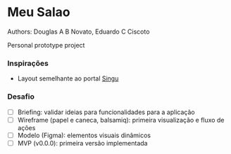# Meu Salao

Authors: Douglas A B Novato, Eduardo C Ciscoto

Personal prototype project

### Inspirações

- Layout semelhante ao portal [Singu](https://singu.com.br/) 

### Desafio

- [ ] Briefing: validar ideias para funcionalidades para a aplicação
- [ ] Wireframe (papel e caneca, balsamiq): primeira visualização e fluxo de ações
- [ ] Modelo (Figma): elementos visuais dinâmicos 
- [ ] MVP (v0.0.0): primeira versão implementada
